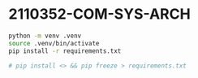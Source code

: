 # 2110352-COM-SYS-ARCH

```bash
python -m venv .venv
source .venv/bin/activate
pip install -r requirements.txt

# pip install <> && pip freeze > requirements.txt
```

